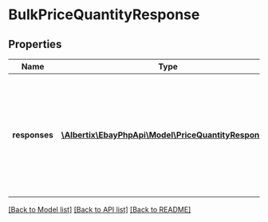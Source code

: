 # BulkPriceQuantityResponse

## Properties
Name | Type | Description | Notes
------------ | ------------- | ------------- | -------------
**responses** | [**\Albertix\EbayPhpApi\Model\PriceQuantityResponse[]**](PriceQuantityResponse.md) | This container will return an HTTP status code, offer ID, and SKU value for each offer/inventory item being updated, as well as an &lt;strong&gt;errors&lt;/strong&gt; and/or &lt;strong&gt;warnings&lt;/strong&gt; container if any errors or warnings are triggered while trying to update those offers/inventory items. | [optional] 

[[Back to Model list]](../README.md#documentation-for-models) [[Back to API list]](../README.md#documentation-for-api-endpoints) [[Back to README]](../README.md)


